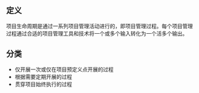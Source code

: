 ## 定义
项目生命周期是通过一系列项目管理活动进行的，即项目管理过程。每个项目管理过程通过合适的项目管理工具和技术将一个或多个输入转化为一个活多个输出。

## 分类
+ 仅开展一次或仅在项目预定义点开展的过程
+ 根据需要定期开展的过程
+ 贯穿项目始终执行的过程